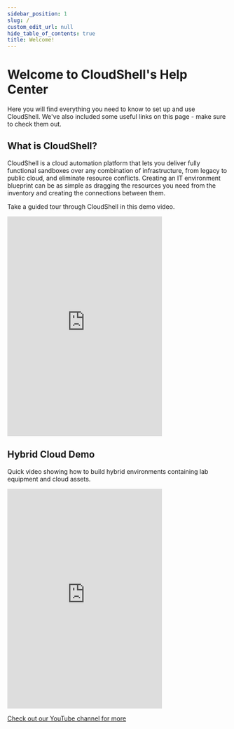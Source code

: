 ```yaml
---
sidebar_position: 1
slug: /
custom_edit_url: null
hide_table_of_contents: true
title: Welcome!
---
```


# Welcome to CloudShell's Help Center

Here you will find everything you need to know to set up and use CloudShell. We've also included some useful links on this page - make sure to check them out.

## What is CloudShell?

CloudShell is a cloud automation platform that lets you deliver fully functional sandboxes over any combination of infrastructure, from legacy to public cloud, and eliminate resource conflicts. Creating an IT environment blueprint can be as simple as dragging the resources you need from the inventory and creating the connections between them.

Take a guided tour through CloudShell in this demo video.

<iframe class="vidyard_iframe" title="Demo: Infrastructure Automation with Quali CloudShell" src="https://play.vidyard.com/sd2S8vuueHV6ac2XWQ7B1T.html?" width="70%" height="500px" scrolling="no" frameborder="0" allowtransparency="true" allowfullscreen referrerpolicy="no-referrer-when-downgrade"></iframe>

## Hybrid Cloud Demo

Quick video showing how to build hybrid environments containing lab equipment and cloud assets.

<iframe width="70%" height="500px" src="https://www.youtube.com/embed/B7uRHlLwkDo" title="Hybrid Cloud Demo Video" frameborder="0" allow="accelerometer; autoplay; clipboard-write; encrypted-media; gyroscope; picture-in-picture; web-share" allowfullscreen></iframe>


[Check out our YouTube channel for more](https://www.youtube.com/user/QualiSystems)
